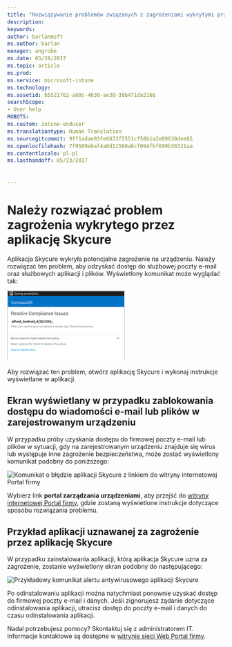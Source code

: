 ```yaml
---
title: "Rozwiązywanie problemów związanych z zagrożeniami wykrytymi przez aplikację Skycure w systemie Android | Microsoft Docs"
description: 
keywords: 
author: barlanmsft
ms.author: barlan
manager: angrobe
ms.date: 03/28/2017
ms.topic: article
ms.prod: 
ms.service: microsoft-intune
ms.technology: 
ms.assetid: b5521762-a80c-4630-ae30-38b471da216b
searchScope:
- User help
ROBOTS: 
ms.custom: intune-enduser
ms.translationtype: Human Translation
ms.sourcegitcommit: 9ff1adae93fe6873f5551cf58b1a2e89638dee85
ms.openlocfilehash: 7f9509ebaf4a0d11568a6cf094fbf699b38321aa
ms.contentlocale: pl-pl
ms.lasthandoff: 05/23/2017


---
```


# <a name="you-need-to-resolve-a-threat-found-by-skycure"></a>Należy rozwiązać problem zagrożenia wykrytego przez aplikację Skycure

Aplikacja Skycure wykryła potencjalne zagrożenie na urządzeniu. Należy rozwiązać ten problem, aby odzyskać dostęp do służbowej poczty e-mail oraz służbowych aplikacji i plików. Wyświetlony komunikat może wyglądać tak:

![Aplikacja Skycure wykryła zagrożenie na urządzeniu](./media/lookout-threat-found-android.png)

Aby rozwiązać ten problem, otwórz aplikację Skycure i wykonaj instrukcje wyświetlane w aplikacji.

## <a name="what-you-might-see-if-your-enrolled-device-is-blocked-from-accessing-email-or-files"></a>Ekran wyświetlany w przypadku zablokowania dostępu do wiadomości e-mail lub plików w zarejestrowanym urządzeniu

W przypadku próby uzyskania dostępu do firmowej poczty e-mail lub plików w sytuacji, gdy na zarejestrowanym urządzeniu znajduje się wirus lub występuje inne zagrożenie bezpieczeństwa, może zostać wyświetlony komunikat podobny do poniższego:

![Komunikat o błędzie aplikacji Skycure z linkiem do witryny internetowej Portal firmy](./media/skycure-list-of-potential-issues-android.png)

Wybierz link **portal zarządzania urządzeniami**, aby przejść do [witryny internetowej Portal firmy](http://portal.manage.microsoft.com), gdzie zostaną wyświetlone instrukcje dotyczące sposobu rozwiązania problemu.

## <a name="example-of-an-app-that-skycure-sees-as-a-threat"></a>Przykład aplikacji uznawanej za zagrożenie przez aplikację Skycure

W przypadku zainstalowania aplikacji, którą aplikacja Skycure uzna za zagrożenie, zostanie wyświetlony ekran podobny do następującego:

![Przykładowy komunikat alertu antywirusowego aplikacji Skycure](./media/skycure-virus-alert-android.png)

Po odinstalowaniu aplikacji można natychmiast ponownie uzyskać dostęp do firmowej poczty e-mail i danych. Jeśli zignorujesz żądanie dotyczące odinstalowania aplikacji, utracisz dostęp do poczty e-mail i danych do czasu odinstalowania aplikacji.

Nadal potrzebujesz pomocy? Skontaktuj się z administratorem IT. Informacje kontaktowe są dostępne w [witrynie sieci Web Portal firmy](http://portal.manage.microsoft.com).

